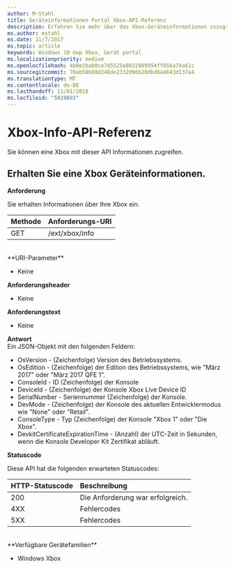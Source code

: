 ```yaml
---
author: M-Stahl
title: Geräteinformationen Portal Xbox-API-Referenz
description: Erfahren Sie mehr über das Xbox-Geräteinformationen zuzugreifen.
ms.author: mstahl
ms.date: 11/7/2017
ms.topic: article
keywords: Windows 10 Uwp Xbox, Gerät portal
ms.localizationpriority: medium
ms.openlocfilehash: 4b0e2bab0ce7d5525e8032809954ff656a74a61c
ms.sourcegitcommit: 70ab58b88d248de2332096b20dbd6a4643d137a4
ms.translationtype: MT
ms.contentlocale: de-DE
ms.lasthandoff: 11/01/2018
ms.locfileid: "5919893"
---
```

# <a name="xbox-info-api-reference"></a>Xbox-Info-API-Referenz   
Sie können eine Xbox mit dieser API Informationen zugreifen.

## <a name="get-xbox-one-device-information"></a>Erhalten Sie eine Xbox Geräteinformationen.

**Anforderung**

Sie erhalten Informationen über Ihre Xbox ein.

Methode      | Anforderungs-URI
:------     | :-----
GET | /ext/xbox/info
<br />
**URI-Parameter**

- Keine

**Anforderungsheader**

- Keine

**Anforderungstext**

- Keine

**Antwort**   
Ein JSON-Objekt mit den folgenden Feldern:

* OsVersion - (Zeichenfolge) Version des Betriebssystems.
* OsEdition - (Zeichenfolge) der Edition des Betriebssystems, wie "März 2017" oder "März 2017 QFE 1".
* ConsoleId - ID (Zeichenfolge) der Konsole
* DeviceId - (Zeichenfolge) der Konsole Xbox Live Device ID
* SerialNumber - Seriennummer (Zeichenfolge) der Konsole.
* DevMode - (Zeichenfolge) der Konsole des aktuellen Entwicklermodus wie "None" oder "Retail".
* ConsoleType - Typ (Zeichenfolge) der Konsole "Xbox 1" oder "Die Xbox".
* DevkitCertificateExpirationTime - (Anzahl) der UTC-Zeit in Sekunden, wenn die Konsole Developer Kit Zertifikat abläuft.

**Statuscode**

Diese API hat die folgenden erwarteten Statuscodes:

HTTP-Statuscode      | Beschreibung
:------     | :-----
200 | Die Anforderung war erfolgreich.
4XX | Fehlercodes
5XX | Fehlercodes

<br />
**Verfügbare Gerätefamilien**

* Windows Xbox